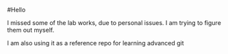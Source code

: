#Hello

I missed some of the lab works, due to personal issues.
I am trying to figure them out myself.

I am also using it as a reference repo for learning advanced git